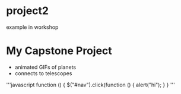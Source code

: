 project2
========

example in workshop

# My Capstone Project

* animated GIFs of planets
* connects to telescopes

'''javascript
function () {
    $("#nav").click(function () {
         alert("hi");
         }
         }
'''

